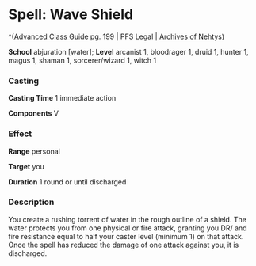 # Spell: Wave Shield

^([Advanced Class Guide][ss-wave-shield] pg. 199 | PFS Legal | [Archives of Nehtys][sn-wave-shield])

**School** abjuration [water]; **Level** arcanist 1, bloodrager 1, druid 1, hunter 1, magus 1, shaman 1, sorcerer/wizard 1, witch 1

### Casting

**Casting Time** 1 immediate action  

**Components** V

### Effect

**Range** personal  

**Target** you  

**Duration** 1 round or until discharged

### Description

You create a rushing torrent of water in the rough outline of a shield. The water protects you from one physical or fire attack, granting you DR/ and fire resistance equal to half your caster level (minimum 1) on that attack. Once the spell has reduced the damage of one attack against you, it is discharged.

[ss-wave-shield]: http://paizo.com/products/btpy978v
[sn-wave-shield]: http://www.archivesofnethys.com/SpellDisplay.aspx?ItemName=Wave%20Shield